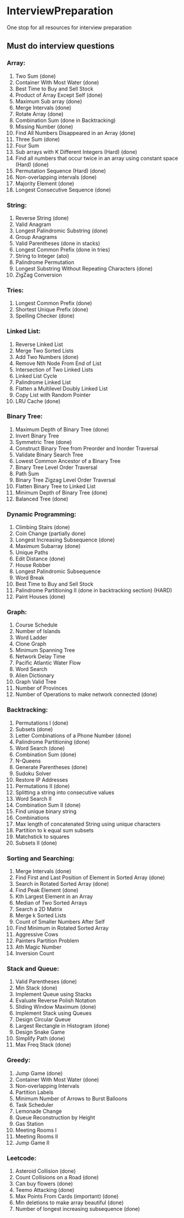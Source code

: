 # InterviewPreparation
One stop for all resources for interview preparation

## Must do interview questions

### Array:
1. Two Sum (done)
2. Container With Most Water (done)
3. Best Time to Buy and Sell Stock
4. Product of Array Except Self (done)
5. Maximum Sub array (done)
6. Merge Intervals (done)
7. Rotate Array (done)
8. Combination Sum  (done in Backtracking)
9. Missing Number (done)
10. Find All Numbers Disappeared in an Array (done)
11. Three Sum (done)
12. Four Sum
13. Sub arrays with K Different Integers (Hard) (done)
14. Find all numbers that occur twice in an array using constant space (Hard) (done)
15. Permutation Sequence (Hard) (done)
16. Non-overlapping intervals (done)
17. Majority Element (done)
18. Longest Consecutive Sequence (done)

### String:
1. Reverse String (done)
2. Valid Anagram
3. Longest Palindromic Substring (done)
4. Group Anagrams
5. Valid Parentheses (done in stacks)
6. Longest Common Prefix (done in tries)
7. String to Integer (atoi)
8. Palindrome Permutation
9. Longest Substring Without Repeating Characters (done)
10. ZigZag Conversion

### Tries:
1. Longest Common Prefix (done)
2. Shortest Unique Prefix (done)
3. Spelling Checker (done)

### Linked List:
1. Reverse Linked List
2. Merge Two Sorted Lists
3. Add Two Numbers (done)
4. Remove Nth Node From End of List
5. Intersection of Two Linked Lists
6. Linked List Cycle
7. Palindrome Linked List
8. Flatten a Multilevel Doubly Linked List
9. Copy List with Random Pointer
10. LRU Cache (done)

### Binary Tree:
1. Maximum Depth of Binary Tree (done)
2. Invert Binary Tree
3. Symmetric Tree (done)
4. Construct Binary Tree from Preorder and Inorder Traversal
5. Validate Binary Search Tree
6. Lowest Common Ancestor of a Binary Tree
7. Binary Tree Level Order Traversal
8. Path Sum
9. Binary Tree Zigzag Level Order Traversal
10. Flatten Binary Tree to Linked List
11. Minimum Depth of Binary Tree (done)
12. Balanced Tree (done)

### Dynamic Programming:
1. Climbing Stairs (done)
2. Coin Change (partially done)
3. Longest Increasing Subsequence (done)
4. Maximum Subarray (done)
5. Unique Paths
6. Edit Distance (done)
7. House Robber
8. Longest Palindromic Subsequence
9. Word Break
10. Best Time to Buy and Sell Stock
11. Palindrome Partitioning II (done in backtracking section) (HARD)
12. Paint Houses (done)

### Graph:
1. Course Schedule
2. Number of Islands
3. Word Ladder
4. Clone Graph
5. Minimum Spanning Tree
6. Network Delay Time
7. Pacific Atlantic Water Flow
8. Word Search
9. Alien Dictionary
10. Graph Valid Tree
11. Number of Provinces 
12. Number of Operations to make network connected (done)

### Backtracking:
1. Permutations I (done)
2. Subsets (done)
3. Letter Combinations of a Phone Number (done)
4. Palindrome Partitioning (done) 
5. Word Search (done)
6. Combination Sum (done)
7. N-Queens
8. Generate Parentheses (done)
9. Sudoku Solver
10. Restore IP Addresses
11. Permutations II (done)
12. Splitting a string into consecutive values
13. Word Search II
14. Combination Sum II (done)
15. Find unique binary string
16. Combinations
17. Max length of concatenated String using unique characters
18. Partition to k equal sum subsets
19. Matchstick to squares
20. Subsets II (done)

### Sorting and Searching:
1. Merge Intervals (done)
2. Find First and Last Position of Element in Sorted Array (done)
3. Search in Rotated Sorted Array (done)
4. Find Peak Element (done)
5. Kth Largest Element in an Array
6. Median of Two Sorted Arrays
7. Search a 2D Matrix
8. Merge k Sorted Lists
9. Count of Smaller Numbers After Self
10. Find Minimum in Rotated Sorted Array
11. Aggressive Cows
12. Painters Partition Problem
13. Ath Magic Number
14. Inversion Count

### Stack and Queue:
1. Valid Parentheses (done)
2. Min Stack (done)
3. Implement Queue using Stacks
4. Evaluate Reverse Polish Notation
5. Sliding Window Maximum (done)
6. Implement Stack using Queues
7. Design Circular Queue
8. Largest Rectangle in Histogram (done)
9. Design Snake Game
10. Simplify Path (done)
11. Max Freq Stack (done)

### Greedy:
1. Jump Game (done)
2. Container With Most Water (done)
3. Non-overlapping Intervals
4. Partition Labels
5. Minimum Number of Arrows to Burst Balloons
6. Task Scheduler
7. Lemonade Change
8. Queue Reconstruction by Height
9. Gas Station
10. Meeting Rooms I
11. Meeting Rooms II
12. Jump Game II

### Leetcode:
1. Asteroid Collision (done)
2. Count Collisions on a Road (done)
3. Can buy flowers (done)
4. Teemo Attacking (done)
5. Max Points From Cards (important) (done)
6. Min deletions to make array beautiful (done)
7. Number of longest increasing subsequence (done)

